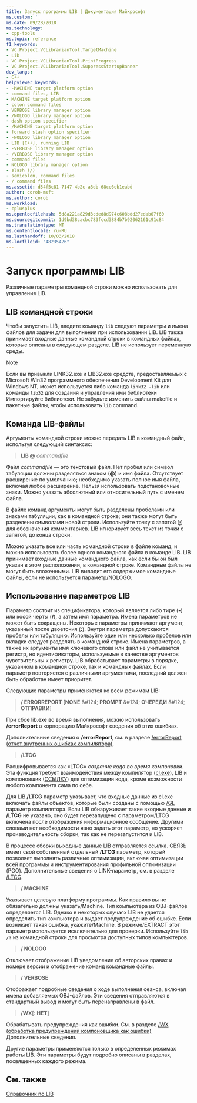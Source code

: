 ```yaml
---
title: Запуск программы LIB | Документация Майкрософт
ms.custom: ''
ms.date: 09/28/2018
ms.technology:
- cpp-tools
ms.topic: reference
f1_keywords:
- VC.Project.VCLibrarianTool.TargetMachine
- Lib
- VC.Project.VCLibrarianTool.PrintProgress
- VC.Project.VCLibrarianTool.SuppressStartupBanner
dev_langs:
- C++
helpviewer_keywords:
- -MACHINE target platform option
- command files, LIB
- MACHINE target platform option
- colon command files
- VERBOSE library manager option
- /NOLOGO library manager option
- dash option specifier
- /MACHINE target platform option
- forward slash option specifier
- -NOLOGO library manager option
- LIB [C++], running LIB
- -VERBOSE library manager option
- /VERBOSE library manager option
- command files
- NOLOGO library manager option
- slash (/)
- semicolon, command files
- / command files
ms.assetid: d54f5c81-7147-4b2c-a8db-68ce6eb1eabd
author: corob-msft
ms.author: corob
ms.workload:
- cplusplus
ms.openlocfilehash: 5d8a221a829d3cded8d974c608bdd27edab07f60
ms.sourcegitcommit: 1d9bd38cacbc783fccd3884b7b92062161c91c84
ms.translationtype: MT
ms.contentlocale: ru-RU
ms.lasthandoff: 10/03/2018
ms.locfileid: "48235426"
---
```

# <a name="running-lib"></a>Запуск программы LIB

Различные параметры командной строки можно использовать для управления LIB.

## <a name="lib-command-line"></a>LIB командной строки

Чтобы запустить LIB, введите команду `lib` следуют параметры и имена файлов для задачи для выполнения при использовании LIB. LIB также принимает входные данные командной строки в командных файлах, которые описаны в следующем разделе. LIB не использует переменную среды.

> [!NOTE]
> Если вы привыкли LINK32.exe и LIB32.exe средств, предоставляемых с Microsoft Win32 программного обеспечения Development Kit для Windows NT, может используется либо команда `link32 -lib` или команды `lib32` для создания и управления ими библиотеки Импортируйте библиотеки. Не забудьте изменить файлы makefile и пакетные файлы, чтобы использовать `lib` command.

## <a name="lib-command-files"></a>Команда LIB-файлы

Аргументы командной строки можно передать LIB в командный файл, используя следующий синтаксис:

> **LIB \@**  <em>commandfile</em>

Файл *commandfile* — это текстовый файл. Нет пробел или символ табуляции должны разделяться знаком (**\@**) и имя файла. Отсутствует расширение по умолчанию; необходимо указать полное имя файла, включая любое расширение. Нельзя использовать подстановочные знаки. Можно указать абсолютный или относительный путь с именем файла.

В файле команд аргументы могут быть разделены пробелами или знаками табуляции, как в командной строке; они также могут быть разделены символами новой строки. Используйте точку с запятой (**;**) для обозначения комментариев. LIB игнорирует весь текст из точки с запятой, до конца строки.

Можно указать все или часть командной строки в файле команд, и можно использовать более одного командного файла в команде LIB. LIB принимает входные данные командного файла, как если бы он был указан в этом расположении, в командной строке. Командные файлы не могут быть вложенными. LIB выводит его содержимое командные файлы, если не используется параметр/NOLOGO.

## <a name="using-lib-options"></a>Использование параметров LIB

Параметр состоит из спецификатора, который является либо тире (**-**) или косой черты (**/**), а затем имя параметра. Имена параметров не может быть сокращены. Некоторые параметры принимают аргумент, указанный после двоеточия (**:**). Внутри параметра допускаются пробелы или табуляцию. Используйте один или несколько пробелов или вкладки следует разделять в командной строке. Имена параметров, а также их аргументы имя ключевого слова или файл не учитывается регистр, но идентификаторы, используемые в качестве аргументов чувствительны к регистру. LIB обрабатывает параметры в порядке, указанном в командной строке, так и командных файлах. Если параметр повторяется с различными аргументами, последний должен быть обработан имеет приоритет.

Следующие параметры применяются ко всем режимам LIB:

> **/ ERRORREPORT** [**NONE** &AMP;#124; **PROMPT** &AMP;#124; **ОЧЕРЕДИ** &AMP;#124; **ОТПРАВКИ**]

При сбое lib.exe во время выполнения, можно использовать **/errorReport** в корпорацию Майкрософт сведения об этих ошибках.

Дополнительные сведения о **/errorReport**, см. в разделе [/errorReport (отчет внутренних ошибках компилятора)](../../build/reference/errorreport-report-internal-compiler-errors.md).

> **/LTCG**

Расшифровывается как «LTCG» *создание кода во время компоновки*. Эта функция требует взаимодействия между компилятор ([cl.exe](compiler-options.md)), LIB и компоновщик ([ССЫЛКУ](linker-options.md)) для оптимизации кода, кроме возможности любого компонента сама по себе.

Для LIB **/LTCG** параметр указывает, что входные данные из cl.exe включать файлы объектов, которые были созданы с помощью [/GL](gl-whole-program-optimization.md) параметр компилятора. Если LIB обнаруживает такие входные данные и **/LTCG** не указано, оно будет перезапущено с параметром/LTCG включена после отображения информационное сообщение. Другими словами нет необходимости явно задать этот параметр, но ускоряет производительность сборки, так как не перезапустится и LIB.

В процессе сборки выходные данные LIB отправляется ссылка. СВЯЗЬ имеет свой собственный отдельный **/LTCG** параметр, который позволяет выполнять различные оптимизации, включая оптимизации всей программы и инструментирования профильной оптимизации (PGO). Дополнительные сведения о LINK-параметр, см. в разделе [/LTCG](ltcg-link-time-code-generation.md).

> **/ MACHINE**

Указывает целевую платформу программы. Как правило вы не обязательно должны указать/Machine. Тип компьютера из OBJ-файлов определяется LIB. Однако в некоторых случаях LIB не удается определить тип компьютера и выдает предупреждение об ошибке. Если возникает такая ошибка, укажите/Machine. В режиме/EXTRACT этот параметр используется исключительно для проверки. Используйте `lib /?` из командной строки для просмотра доступных типов компьютеров.

> **/ NOLOGO**

Отключает отображение LIB уведомление об авторских правах и номере версии и отображение команд командные файлы.

> **/ VERBOSE**

Отображает подробные сведения о ходе выполнения сеанса, включая имена добавляемых OBJ-файлов. Эти сведения отправляются в стандартный вывод и могут быть перенаправлены в файл.

> **/WX**[**: НЕТ**]

Обрабатывать предупреждения как ошибки. См. в разделе [/WX (обработка предупреждений компоновщика как ошибки)](../../build/reference/wx-treat-linker-warnings-as-errors.md) Дополнительные сведения.

Другие параметры применяются только в определенных режимах работы LIB. Эти параметры будут подробно описаны в разделах, посвященных каждого режима.

## <a name="see-also"></a>См. также

[Справочник по LIB](../../build/reference/lib-reference.md)

